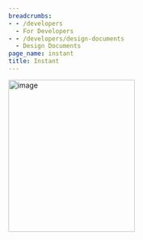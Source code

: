 ```yaml
---
breadcrumbs:
- - /developers
  - For Developers
- - /developers/design-documents
  - Design Documents
page_name: instant
title: Instant
---
```


<img alt="image" src="http://www.google.com/chart" height=300 width=250>